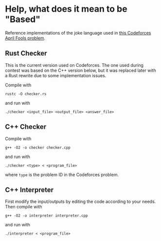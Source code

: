 # Help, what does it mean to be "Based"

Reference implementations of the joke language used in [this Codeforces April Fools problem](https://codeforces.com/contest/1952/problem/J).

## Rust Checker

This is the current version used on Codeforces. The one used during contest was based on the C++ version below, but it was replaced later with a Rust rewrite due to some implementation issues.

Compile with

```
rustc -O checker.rs
```

and run with

```
./checker <input_file> <output_file> <answer_file>
```

## C++ Checker

Compile with

```
g++ -O2 -o checker checker.cpp
```

and run with

```
./checker <type> < <program_file>
```

where `type` is the problem ID in the Codeforces problem.

## C++ Interpreter

First modify the input/outputs by editing the code according to your needs. Then compile with

```
g++ -O2 -o interpreter interpreter.cpp
```

and run with

```
./interpreter < <program_file>
```
